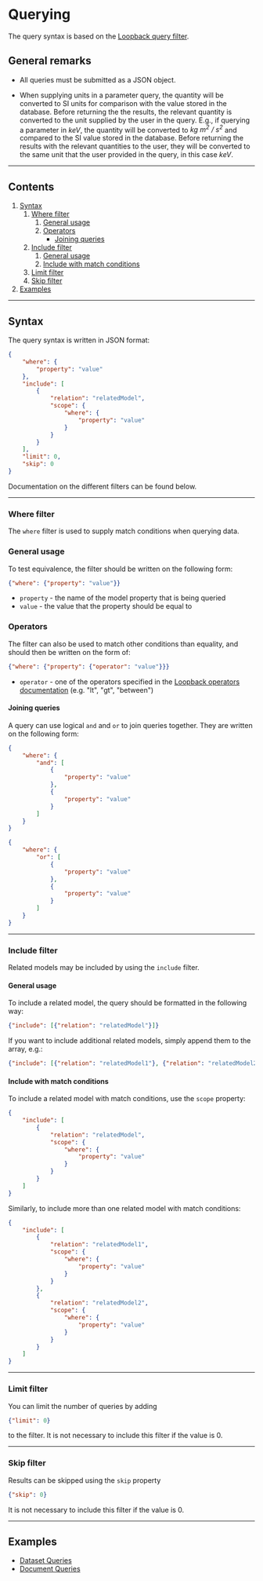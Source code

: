 # Querying

The query syntax is based on the [Loopback query filter](https://loopback.io/doc/en/lb3/Querying-data.html).

## General remarks

- All queries must be submitted as a JSON object.

- When supplying units in a parameter query, the quantity will be converted to SI units for comparison with the value stored in the database. Before returning the the results, the relevant quantity is converted to the unit supplied by the user in the query. E.g., if querying a parameter in *keV*, the quantity will be converted to *kg m<sup>2</sup> / s<sup>2</sup>* and compared to the SI value stored in the database. Before returning the results with the relevant quantities to the user, they will be converted to the same unit that the user provided in the query, in this case *keV*.

---

## Contents

1. [Syntax](#syntax)
   1. [Where filter](#where-filter)
      1. [General usage](#general-usage)
      2. [Operators](#operators)
         - [Joining queries](#joining-queries)
   2. [Include filter](#include-filter)
      1. [General usage](#general-usage-1)
      2. [Include with match conditions](#include-with-match-conditions)
   3. [Limit filter](#limit-filter)
   4. [Skip filter](#skip-filter)
2. [Examples](#examples)

---

## Syntax

The query syntax is written in JSON format:
```json
{
    "where": {
        "property": "value"
    },
    "include": [
        {
            "relation": "relatedModel",
            "scope": {
                "where": {
                    "property": "value"
                }
            }
        }
    ],
    "limit": 0,
    "skip": 0
}
```
Documentation on the different filters can be found below.

---

### Where filter

The `where` filter is used to supply match conditions when querying data.

### General usage

To test equivalence, the filter should be written on the following form:
```json
{"where": {"property": "value"}}
```
- `property` - the name of the model property that is being queried
- `value` - the value that the property should be equal to

### Operators

The filter can also be used to match other conditions than equality, and should then be written on the form of:
```json
{"where": {"property": {"operator": "value"}}}
```
- `operator` - one of the operators specified in the [Loopback operators documentation](https://loopback.io/doc/en/lb3/Where-filter.html#operators) (e.g. "lt", "gt", "between")

#### Joining queries

A query can use logical `and` and `or` to join queries together. They are written on the following form:
```json
{
    "where": {
        "and": [
            {
                "property": "value"
            },
            {
                "property": "value"
            }
        ]
    }
}
```
```json
{
    "where": {
        "or": [
            {
                "property": "value"
            },
            {
                "property": "value"
            }
        ]
    }
}
```

---

### Include filter

Related models may be included by using the `include` filter.

#### General usage

To include a related model, the query should be formatted in the following way:

```json
{"include": [{"relation": "relatedModel"}]}
```

If you want to include additional related models, simply append them to the array, e.g.:

```json
{"include": [{"relation": "relatedModel1"}, {"relation": "relatedModel2"}]}
```

#### Include with match conditions

To include a related model with match conditions, use the `scope` property:

```json
{
    "include": [
        {
            "relation": "relatedModel",
            "scope": {
                "where": {
                    "property": "value"
                }
            }
        }
    ]
}
```

Similarly, to include more than one related model with match conditions:
```json
{
    "include": [
        {
            "relation": "relatedModel1",
            "scope": {
                "where": {
                    "property": "value"
                }
            }
        },
        {
            "relation": "relatedModel2",
            "scope": {
                "where": {
                    "property": "value"
                }
            }
        }
    ]
}
```

---

### Limit filter

You can limit the number of queries by adding

```json
{"limit": 0}
```
to the filter. It is not necessary to include this filter if the value is 0.

---

### Skip filter

Results can be skipped using the `skip` property

```json
{"skip": 0}
```
It is not necessary to include this filter if the value is 0.

---

## Examples

- [Dataset Queries](./dataset-example-queries.md)
- [Document Queries](./document-example-queries.md)
